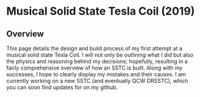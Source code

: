 # Musical Solid State Tesla Coil (2019)

## Overview  
This page details the design and build process of my first attempt at a musical solid state Tesla Coil. I will not only be outlining what I did but also the physics and reasoning behind my decisions; hopefully, resulting in a fairly comprehensive overview of how an SSTC is built. Along with my successes, I hope to clearly display my mistakes and their causes. I am currently working on a new SSTC (and eventually QCW DRSSTC), which you can soon find updates for on my github.
